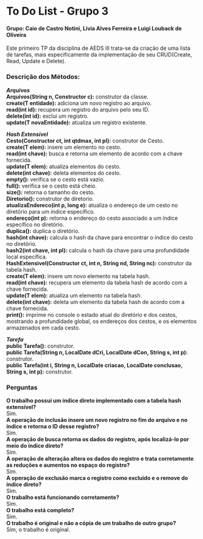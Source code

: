 
# To Do List - Grupo 3
#### Grupo: Caio de Castro Notini, Lívia Alves Ferreira e Luigi Louback de Oliveira

Este primeiro TP da disciplina de AEDS III trata-se da criação de uma lista de tarefas, mais especificamente da implementação de seu CRUD(Create, Read, Update e Delete). 

### Descrição dos Métodos:
***Arquivos*** \
**Arquivos(String n, Constructor<T> c):** construtor da classe.\
**create(T entidade):** adiciona um novo registro ao arquivo. \
**read(int id):** recupera um registro do arquivo pelo seu ID. \
**delete(int id):** exclui um registro. \
**update(T novaEntidade):** atualiza um registro existente. 

***Hash Extensível*** \
**Cesto(Constructor<T> ct, int qtdmax, int pl):** construtor de Cesto. \
**create(T elem):** insere um elemento no cesto. \
**read(int chave):** busca e retorna um elemento de acordo com a chave fornecida. \
**update(T elem):** atualiza elementos do cesto. \
**delete(int chave):** deleta elementos do cesto. \
**empty():** verifica se o cesto está vazio. \
**full():** verifica se o cesto está cheio. \
**size():** retorna o tamanho do cesto.\
**Diretorio():** construtor de diretorio. \
**atualizaEndereco(int p, long e):** atualiza o endereço de um cesto no diretório para um índice específico. \
**endereço(int p):** retorna o endereço do cesto associado a um índice específico no diretório. \
**duplica():** duplica o diretório. \
**hash(int chave):** calcula o hash da chave para encontrar o índice do cesto no diretório. \
**hash2(int chave, int pl):** calcula o hash da chave para uma profundidade local específica. \
**HashExtensivel(Constructor<T> ct, int n, String nd, String nc):** construtor da tabela hash. \
**create(T elem):** insere um novo elemento na tabela hash. \
**read(int chave):** recupera um elemento da tabela hash de acordo com a chave fornecida. \
**update(T elem):** atualiza um elemento na tabela hash. \
**delete(int chave):** deleta um elemento da tabela hash de acordo com a chave fornecida. \
**print():** imprime no console o estado atual do diretório e dos cestos, mostrando a profundidade global, os endereços dos cestos, e os elementos armazenados em cada cesto.

***Tarefa*** \
**public Tarefa():** construtor. \
**public Tarefa(String n, LocalDate dCri, LocalDate dCon, String s, int p):** construtor. \
**public Tarefa(int i, String n, LocalDate criacao, LocalDate conclusao, String s, int p):** construtor.

### Perguntas
**O trabalho possui um índice direto implementado com a tabela hash extensível?** \
Sim. \
**A operação de inclusão insere um novo registro no fim do arquivo e no índice e retorna o ID desse registro?** \
Sim. \
**A operação de busca retorna os dados do registro, após localizá-lo por meio do índice direto?** \
Sim. \
**A operação de alteração altera os dados do registro e trata corretamente as reduções e aumentos no espaço do registro?** \
Sim. \
**A operação de exclusão marca o registro como excluído e o remove do índice direto?** \
Sim. \
**O trabalho está funcionando corretamente?** \
Sim. \
**O trabalho está completo?** \
Sim. \
**O trabalho é original e não a cópia de um trabalho de outro grupo?** \
Sim, o trabalho é original.
